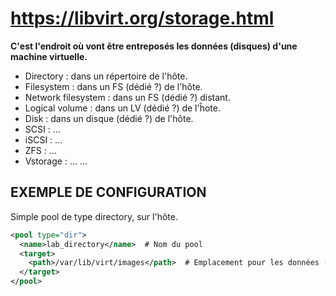 # https://libvirt.org/storage.html

**C'est l'endroit où vont être entreposés les données (disques) d'une machine virtuelle.**
- Directory : dans un répertoire de l'hôte.
- Filesystem : dans un FS (dédié ?) de l'hôte.
- Network filesystem : dans un FS (dédié ?) distant.
- Logical volume : dans un LV (dédié ?) de l'ĥote.
- Disk : dans un disque (dédié ?) de l'hôte.
- SCSI : ...
- iSCSI : ...
- ZFS : ...
- Vstorage : ...
...

## EXEMPLE DE CONFIGURATION
Simple pool de type directory, sur l'hôte.

```xml
<pool type="dir">
  <name>lab_directory</name>  # Nom du pool
  <target>
    <path>/var/lib/virt/images</path>  # Emplacement pour les données (ici celui par défaut)
  </target>
</pool>
```

